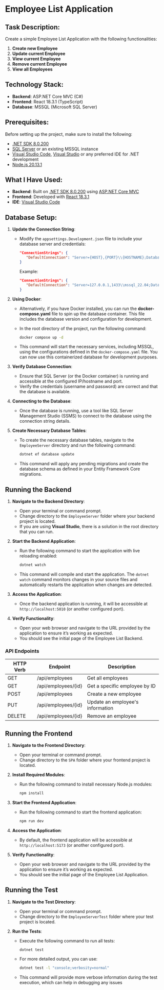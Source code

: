 # Employee List Application

## Task Description:

Create a simple Employee List Application with the following functionalities:

1. **Create new Employee**
2. **Update current Employee**
3. **View current Employee**
4. **Remove current Employee**
5. **View all Employees**

## Technology Stack:

- **Backend**: ASP.NET Core MVC (C#)
- **Frontend**: React 18.3.1 (TypeScript)
- **Database**: MSSQL (Microsoft SQL Server)

## Prerequisites:

Before setting up the project, make sure to install the following:

- [.NET SDK 8.0.200](https://dotnet.microsoft.com/download)
- [SQL Server](https://www.microsoft.com/en-us/sql-server/sql-server-downloads) or an existing MSSQL instance
- [Visual Studio Code](https://code.visualstudio.com/), [Visual Studio](https://visualstudio.microsoft.com/) or any preferred IDE for .NET development
- [Node.js 20.13.1](https://nodejs.org/en/download/package-manager/current)

## What I Have Used:

- **Backend**: Built on [.NET SDK 8.0.200](https://dotnet.microsoft.com/download) using [ASP.NET Core MVC](https://learn.microsoft.com/en-us/aspnet/core/tutorials/first-mvc-app/start-mvc?view=aspnetcore-8.0&tabs=visual-studio)
- **Frontend**: Developed with [React 18.3.1](https://react.dev/)
- **IDE**: [Visual Studio Code](https://code.visualstudio.com/)

## Database Setup:

1. **Update the Connection String**:

   - Modify the `appsettings.Development.json` file to include your database server and credentials:

     ```json
     "ConnectionStrings": {
        "DefaultConnection": "Server={HOST},{PORT}\\{HOSTNAME};Database={DATABASE_NAME};User Id={USERNAME};Password={PASSWORD};MultipleActiveResultSets=true;TrustServerCertificate=True;Integrated Security=False;"
     }
     ```

     Example:

     ```json
     "ConnectionStrings": {
        "DefaultConnection": "Server=127.0.0.1,1433\\mssql_22.04;Database=TechnicalTest;User Id=sa;Password=4Ps02MGHZRXMphc;MultipleActiveResultSets=true;TrustServerCertificate=True;Integrated Security=False;"
     }
     ```

2. **Using Docker**:

   - Alternatively, if you have Docker installed, you can run the **docker-compose.yaml** file to spin up the database container. This file includes the database version and configuration for development.

   - In the root directory of the project, run the following command:

     ```bash
     docker compose up -d
     ```

   - This command will start the necessary services, including MSSQL, using the configurations defined in the `docker-compose.yaml` file. You can now use this containerized database for development purposes.

3. **Verify Database Connection**:

   - Ensure that SQL Server (or the Docker container) is running and accessible at the configured IP/hostname and port.
   - Verify the credentials (username and password) are correct and that the database is available.

4. **Connecting to the Database**:

   - Once the database is running, use a tool like SQL Server Management Studio (SSMS) to connect to the database using the connection string details.

5. **Create Necessary Database Tables**:

   - To create the necessary database tables, navigate to the `EmployeeServer` directory and run the following command:

     ```bash
     dotnet ef database update
     ```

   - This command will apply any pending migrations and create the database schema as defined in your Entity Framework Core migrations.

## Running the Backend

1. **Navigate to the Backend Directory**:

   - Open your terminal or command prompt.
   - Change directory to the `EmployeeServer` folder where your backend project is located.
   - If you are using **Visual Studio**, there is a solution in the root directory that you can run.

2. **Start the Backend Application**:

   - Run the following command to start the application with live reloading enabled:

     ```bash
     dotnet watch
     ```

   - This command will compile and start the application. The `dotnet watch` command monitors changes in your source files and automatically restarts the application when changes are detected.

3. **Access the Application**:

   - Once the backend application is running, it will be accessible at `http://localhost:5010` (or another configured port).

4. **Verify Functionality**:

   - Open your web browser and navigate to the URL provided by the application to ensure it’s working as expected.
   - You should see the initial page of the Employee List Backend.

### API Endpoints

| HTTP Verb | Endpoint            | Description                      |
| --------- | ------------------- | -------------------------------- |
| GET       | /api/employees      | Get all employees                |
| GET       | /api/employees/{id} | Get a specific employee by ID    |
| POST      | /api/employees      | Create a new employee            |
| PUT       | /api/employees/{id} | Update an employee's information |
| DELETE    | /api/employees/{id} | Remove an employee               |

## Running the Frontend

1. **Navigate to the Frontend Directory**:

   - Open your terminal or command prompt.
   - Change directory to the `SPA` folder where your frontend project is located.

2. **Install Required Modules**:

   - Run the following command to install necessary Node.js modules:

     ```bash
     npm install
     ```

3. **Start the Frontend Application**:

   - Run the following command to start the frontend application:

     ```bash
     npm run dev
     ```

4. **Access the Application**:

   - By default, the frontend application will be accessible at `http://localhost:5173` (or another configured port).

5. **Verify Functionality**:

   - Open your web browser and navigate to the URL provided by the application to ensure it’s working as expected.
   - You should see the initial page of the Employee List Application.

## Running the Test

1. **Navigate to the Test Directory**:

   - Open your terminal or command prompt.
   - Change directory to the `EmployeeServerTest` folder where your test project is located.

2. **Run the Tests**:

   - Execute the following command to run all tests:

     ```bash
     dotnet test
     ```

   - For more detailed output, you can use:

     ```bash
     dotnet test -l "console;verbosity=normal"
     ```

   - This command will provide more verbose information during the test execution, which can help in debugging any issues
